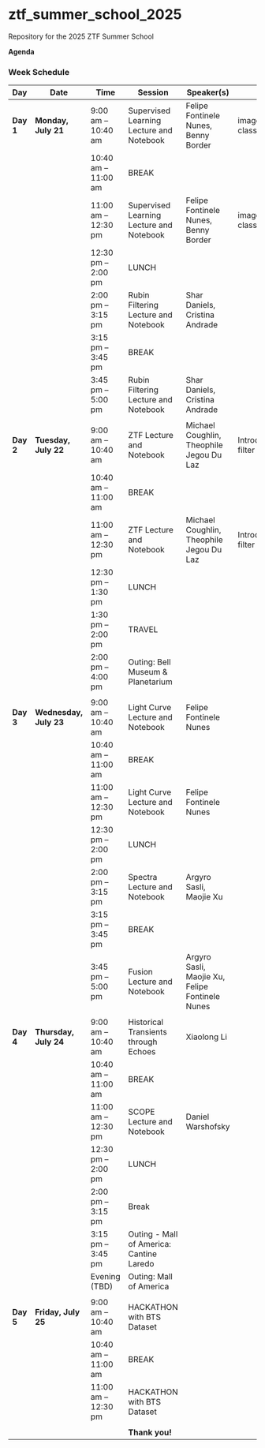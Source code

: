 # ztf_summer_school_2025
Repository for the 2025 ZTF Summer School 

**Agenda**

### Week Schedule

| Day    | Date            | Time                   | Session                                    | Speaker(s)                                              | Notes                           |
|--------|-----------------|------------------------|--------------------------------------------|----------------------------------------------------------|----------------------------------|
| **Day 1**  | **Monday, July 21** | 9:00 am – 10:40 am     | Supervised Learning Lecture and Notebook   | Felipe Fontinele Nunes, Benny Border                    | image+metadata classification    |
|        |                 | 10:40 am – 11:00 am    | BREAK                                      |                                                          |                                  |
|        |                 | 11:00 am – 12:30 pm    | Supervised Learning Lecture and Notebook   | Felipe Fontinele Nunes, Benny Border                    | image+metadata classification    |
|        |                 | 12:30 pm – 2:00 pm     | LUNCH                                      |                                                          |                                  |
|        |                 | 2:00 pm – 3:15 pm      | Rubin Filtering Lecture and Notebook       | Shar Daniels, Cristina Andrade                          |                                  |
|        |                 | 3:15 pm – 3:45 pm      | BREAK                                      |                                                          |                                  |
|        |                 | 3:45 pm – 5:00 pm      | Rubin Filtering Lecture and Notebook       | Shar Daniels, Cristina Andrade                          |                                  |
|        |                 |                        |                                            |                                                          |                                  |
| **Day 2**  | **Tuesday, July 22**| 9:00 am – 10:40 am     | ZTF Lecture and Notebook                   | Michael Coughlin, Theophile Jegou Du Laz                | Introduce BOOM filter here       |
|        |                 | 10:40 am – 11:00 am    | BREAK                                      |                                                          |                                  |
|        |                 | 11:00 am – 12:30 pm    | ZTF Lecture and Notebook                   | Michael Coughlin, Theophile Jegou Du Laz                | Introduce BOOM filter here       |
|        |                 | 12:30 pm – 1:30 pm     | LUNCH                                      |                                                          |                                  |
|        |                 | 1:30 pm – 2:00 pm      | TRAVEL                                     |                                                          |                                  |
|        |                 | 2:00 pm – 4:00 pm      | Outing: Bell Museum & Planetarium          |                                                          |                                  |
|        |                 |                        |                                            |                                                          |                                  |
| **Day 3**  | **Wednesday, July 23**| 9:00 am – 10:40 am   | Light Curve Lecture and Notebook           | Felipe Fontinele Nunes                                  |                                  |
|        |                 | 10:40 am – 11:00 am    | BREAK                                      |                                                          |                                  |
|        |                 | 11:00 am – 12:30 pm    | Light Curve Lecture and Notebook           | Felipe Fontinele Nunes                                  |                                  |
|        |                 | 12:30 pm – 2:00 pm     | LUNCH                                      |                                                          |                                  |
|        |                 | 2:00 pm – 3:15 pm      | Spectra Lecture and Notebook               | Argyro Sasli, Maojie Xu                                 |                                  |
|        |                 | 3:15 pm – 3:45 pm      | BREAK                                      |                                                          |                                  |
|        |                 | 3:45 pm – 5:00 pm      | Fusion Lecture and Notebook                | Argyro Sasli, Maojie Xu, Felipe Fontinele Nunes         |                                  |
|        |                 |                        |                                            |                                                          |                                  |
| **Day 4**  | **Thursday, July 24**| 9:00 am – 10:40 am    | Historical Transients through Echoes       | Xiaolong Li                                             |                                  |
|        |                 | 10:40 am – 11:00 am    | BREAK                                      |                                                          |                                  |
|        |                 | 11:00 am – 12:30 pm    | SCOPE Lecture and Notebook                 | Daniel Warshofsky                                       |                                  |
|        |                 | 12:30 pm – 2:00 pm     | LUNCH                                      |                                                          |                                  |
|        |                 | 2:00 pm – 3:15 pm      | Break                                      |                                                          |                                  |
|        |                 | 3:15 pm – 3:45 pm      | Outing - Mall of America: Cantine Laredo   |                                                          |                                  |
|        |                 | Evening (TBD)          | Outing: Mall of America                    |                                                          |                                  |
|        |                 |                        |                                            |                                                          |                                  |
| **Day 5**  | **Friday, July 25** | 9:00 am – 10:40 am     | HACKATHON with BTS Dataset                 |                                                          |                                  |
|        |                 | 10:40 am – 11:00 am    | BREAK                                      |                                                          |                                  |
|        |                 | 11:00 am – 12:30 pm    | HACKATHON with BTS Dataset                 |                                                          |                                  |
|        |                 |                        |                                            |                                                          |                                  |
|        |                 |                        |     **Thank you!**                         |                                                          |                                  |
